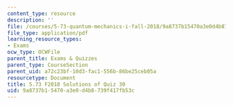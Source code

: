 ```yaml
---
content_type: resource
description: ''
file: /courses/5-73-quantum-mechanics-i-fall-2018/9a8737b15470a3e0d4b8739f417fb53c_MIT5_73F18_quiz30_soln.pdf
file_type: application/pdf
learning_resource_types:
- Exams
ocw_type: OCWFile
parent_title: Exams & Quizzes
parent_type: CourseSection
parent_uid: a72c23bf-10d3-fac1-556b-86be25ceb05a
resourcetype: Document
title: 5.73 F2018 Solutions of Quiz 30
uid: 9a8737b1-5470-a3e0-d4b8-739f417fb53c
---
```

